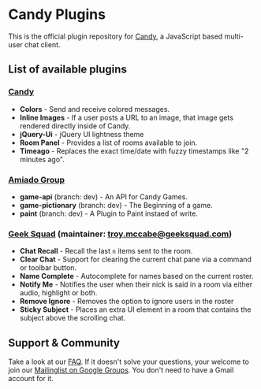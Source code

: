 # Candy Plugins

This is the official plugin repository for [Candy](http://amiadogroup.github.com/candy), a JavaScript based multi-user chat client.

## List of available plugins
### [Candy](http://candy-chat.github.com/candy)
* __Colors__ - Send and receive colored messages.
* __Inline Images__ - If a user posts a URL to an image, that image gets rendered directly inside of Candy.
* __jQuery-Ui__ - jQuery UI lightness theme
* __Room Panel__ - Provides a list of rooms available to join.
* __Timeago__ - Replaces the exact time/date with fuzzy timestamps like "2 minutes ago".

### [Amiado Group](http://www.amiadogroup.com)
* __game-api__ (branch: dev) - An API for Candy Games.
* __game-pictionary__ (branch: dev) - The Beginning of a game.
* __paint__ (branch: dev) - A Plugin to Paint instaed of write.

### [Geek Squad](http://geeksquad.com) (maintainer: [troy.mccabe@geeksquad.com](mailto:troy.mccabe@geeksquad.com))
* __Chat Recall__ - Recall the last `n` items sent to the room.
* __Clear Chat__ - Support for clearing the current chat pane via a command or toolbar button.
* __Name Complete__ - Autocomplete for names based on the current roster.
* __Notify Me__ - Notifies the user when their nick is said in a room via either audio, highlight or both.
* __Remove Ignore__ - Removes the option to ignore users in the roster
* __Sticky Subject__ - Places an extra UI element in a room that contains the subject above the scrolling chat.

Support & Community
-------------------
Take a look at our [FAQ](https://github.com/candy-chat/candy/wiki/Frequently-Asked-Questions). If it doesn't solve your questions, your welcome to join our [Mailinglist on Google Groups](http://groups.google.com/group/candy-chat).
You don't need to have a Gmail account for it. 
